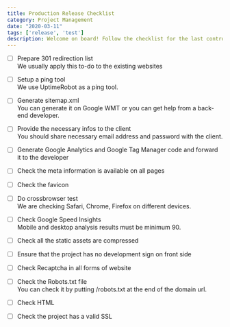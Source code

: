 ```yaml
---
title: Production Release Checklist
category: Project Management
date: "2020-03-11"
tags: ['release', 'test']
description: Welcome on board! Follow the checklist for the last controls before countdown to go live your project🚀
---
```


- [ ] Prepare 301 redirection list  
We usually apply this to-do to the existing websites  

- [ ] Setup a ping tool  
We use UptimeRobot as a ping tool.  

- [ ] Generate sitemap.xml  
You can generate it on Google WMT or you can get help from a back-end developer.  

- [ ] Provide the necessary infos to the client  
You should share necessary email address and password with the client.  

- [ ] Generate Google Analytics and Google Tag Manager code and forward it to the developer  

- [ ] Check the meta information is available on all pages  

- [ ] Check the favicon

- [ ] Do crossbrowser test  
We are checking Safari, Chrome, Firefox on different devices.  

- [ ] Check Google Speed Insights  
Mobile and desktop analysis results must be minimum 90.  

- [ ] Check all the static assets are compressed   

- [ ] Ensure that the project has no development sign on front side     

- [ ] Check Recaptcha in all forms of website  

- [ ] Check the Robots.txt file  
You can check it by putting /robots.txt at the end of the domain url.  

- [ ] Check HTML<lang>  

- [ ] Check the project has a valid SSL  

